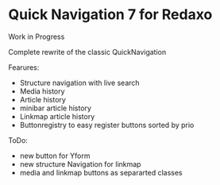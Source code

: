 
# Quick Navigation 7 for Redaxo

Work in Progress

Complete rewrite of the classic QuickNavigation 

Fearures: 
- Structure navigation with live search
- Media history
- Article history
- minibar article history
- Linkmap article history
- Buttonregistry to easy register buttons sorted by prio

ToDo: 
- new button for Yform
- new structure Navigation for linkmap
- media and linkmap buttons as separarted classes
  
